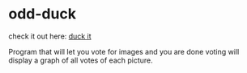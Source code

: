 # odd-duck

check it out here: [duck it](https://anthonysinitsa.github.io/odd-duck/)

Program that will let you vote for images and you are done voting will display a graph of all votes of each picture. 
